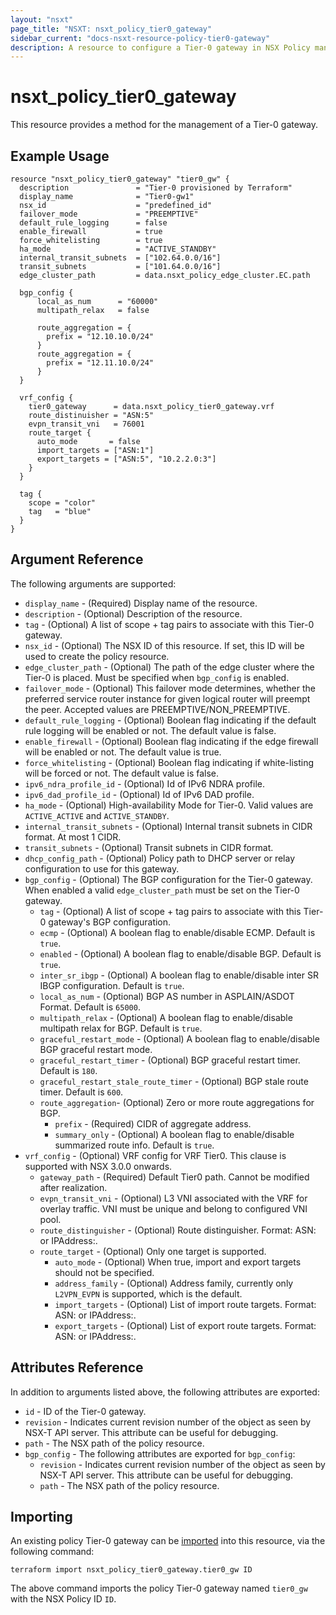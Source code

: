 ```yaml
---
layout: "nsxt"
page_title: "NSXT: nsxt_policy_tier0_gateway"
sidebar_current: "docs-nsxt-resource-policy-tier0-gateway"
description: A resource to configure a Tier-0 gateway in NSX Policy manager.
---
```


# nsxt_policy_tier0_gateway

This resource provides a method for the management of a Tier-0 gateway.

## Example Usage

```hcl
resource "nsxt_policy_tier0_gateway" "tier0_gw" {
  description               = "Tier-0 provisioned by Terraform"
  display_name              = "Tier0-gw1"
  nsx_id                    = "predefined_id"
  failover_mode             = "PREEMPTIVE"
  default_rule_logging      = false
  enable_firewall           = true
  force_whitelisting        = true
  ha_mode                   = "ACTIVE_STANDBY"
  internal_transit_subnets  = ["102.64.0.0/16"]
  transit_subnets           = ["101.64.0.0/16"]
  edge_cluster_path         = data.nsxt_policy_edge_cluster.EC.path

  bgp_config {
      local_as_num      = "60000"
      multipath_relax   = false

      route_aggregation = {
        prefix = "12.10.10.0/24"
      }
      route_aggregation = {
        prefix = "12.11.10.0/24"
      }
  }

  vrf_config {
    tier0_gateway      = data.nsxt_policy_tier0_gateway.vrf
    route_distinuisher = "ASN:5"
    evpn_transit_vni   = 76001
    route_target {
      auto_mode       = false
      import_targets = ["ASN:1"]
      export_targets = ["ASN:5", "10.2.2.0:3"]
    }
  }

  tag {
    scope = "color"
    tag   = "blue"
  }
}
```

## Argument Reference

The following arguments are supported:

* `display_name` - (Required) Display name of the resource.
* `description` - (Optional) Description of the resource.
* `tag` - (Optional) A list of scope + tag pairs to associate with this Tier-0 gateway.
* `nsx_id` - (Optional) The NSX ID of this resource. If set, this ID will be used to create the policy resource.
* `edge_cluster_path` - (Optional) The path of the edge cluster where the Tier-0 is placed. Must be specified when `bgp_config` is enabled.
* `failover_mode` - (Optional) This failover mode determines, whether the preferred service router instance for given logical router will preempt the peer. Accepted values are PREEMPTIVE/NON_PREEMPTIVE.
* `default_rule_logging` - (Optional) Boolean flag indicating if the default rule logging will be enabled or not. The default value is false.
* `enable_firewall` - (Optional) Boolean flag indicating if the edge firewall will be enabled or not. The default value is true.
* `force_whitelisting` - (Optional) Boolean flag indicating if white-listing will be forced or not. The default value is false.
* `ipv6_ndra_profile_id` - (Optional) Id of IPv6 NDRA profile.
* `ipv6_dad_profile_id` - (Optional) Id of IPv6 DAD profile.
* `ha_mode` - (Optional) High-availability Mode for Tier-0. Valid values are `ACTIVE_ACTIVE` and `ACTIVE_STANDBY`.
* `internal_transit_subnets` - (Optional) Internal transit subnets in CIDR format. At most 1 CIDR.
* `transit_subnets` - (Optional) Transit subnets in CIDR format.
* `dhcp_config_path` - (Optional) Policy path to DHCP server or relay configuration to use for this gateway.
* `bgp_config` - (Optional) The BGP configuration for the Tier-0 gateway. When enabled a valid `edge_cluster_path` must be set on the Tier-0 gateway.
  * `tag` - (Optional) A list of scope + tag pairs to associate with this Tier-0 gateway's BGP configuration.
  * `ecmp` - (Optional) A boolean flag to enable/disable ECMP. Default is `true`.
  * `enabled` - (Optional) A boolean flag to enable/disable BGP. Default is `true`.
  * `inter_sr_ibgp` - (Optional) A boolean flag to enable/disable inter SR IBGP configuration. Default is `true`.
  * `local_as_num` - (Optional) BGP AS number in ASPLAIN/ASDOT Format. Default is `65000`.
  * `multipath_relax` - (Optional) A boolean flag to enable/disable multipath relax for BGP. Default is `true`.
  * `graceful_restart_mode` - (Optional) A boolean flag to enable/disable BGP graceful restart mode.
  * `graceful_restart_timer` - (Optional) BGP graceful restart timer. Default is `180`.
  * `graceful_restart_stale_route_timer` - (Optional) BGP stale route timer. Default is `600`.
  * `route_aggregation`- (Optional) Zero or more route aggregations for BGP.
    * `prefix` - (Required) CIDR of aggregate address.
    * `summary_only` - (Optional) A boolean flag to enable/disable summarized route info. Default is `true`.
* `vrf_config` - (Optional) VRF config for VRF Tier0. This clause is supported with NSX 3.0.0 onwards.
  * `gateway_path` - (Required) Default Tier0 path. Cannot be modified after realization.
  * `evpn_transit_vni` - (Optional) L3 VNI associated with the VRF for overlay traffic. VNI must be unique and belong to configured VNI pool.
  * `route_distinguisher` - (Optional) Route distinguisher. Format: ASN:<number> or IPAddress:<number>.
  * `route_target` - (Optional) Only one target is supported.
    * `auto_mode` - (Optional) When true, import and export targets should not be specified.
    * `address_family` - (Optional) Address family, currently only `L2VPN_EVPN` is supported, which is the default.
    * `import_targets` - (Optional) List of import route targets. Format: ASN:<number> or IPAddress:<number>.
    * `export_targets` - (Optional) List of export route targets. Format: ASN:<number> or IPAddress:<number>.

## Attributes Reference

In addition to arguments listed above, the following attributes are exported:

* `id` - ID of the Tier-0 gateway.
* `revision` - Indicates current revision number of the object as seen by NSX-T API server. This attribute can be useful for debugging.
* `path` - The NSX path of the policy resource.
* `bgp_config` - The following attributes are exported for `bgp_config`:
  * `revision` - Indicates current revision number of the object as seen by NSX-T API server. This attribute can be useful for debugging.
  * `path` - The NSX path of the policy resource.

## Importing

An existing policy Tier-0 gateway can be [imported][docs-import] into this resource, via the following command:

[docs-import]: /docs/import/index.html

```
terraform import nsxt_policy_tier0_gateway.tier0_gw ID
```

The above command imports the policy Tier-0 gateway named `tier0_gw` with the NSX Policy ID `ID`.
